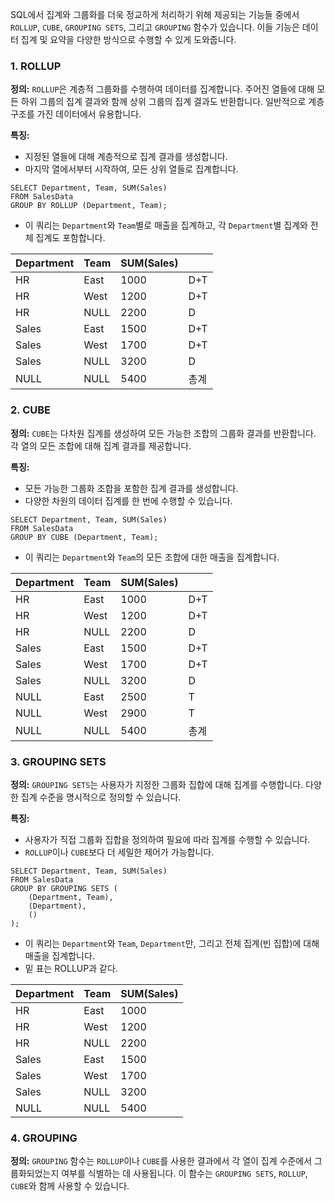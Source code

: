 SQL에서 집계와 그룹화를 더욱 정교하게 처리하기 위해 제공되는 기능들 중에서 `ROLLUP`, `CUBE`, `GROUPING SETS`, 그리고 `GROUPING` 함수가 있습니다. 이들 기능은 데이터 집계 및 요약을 다양한 방식으로 수행할 수 있게 도와줍니다.

### 1. ROLLUP

**정의:** `ROLLUP`은 계층적 그룹화를 수행하여 데이터를 집계합니다. 주어진 열들에 대해 모든 하위 그룹의 집계 결과와 함께 상위 그룹의 집계 결과도 반환합니다. 일반적으로 계층 구조를 가진 데이터에서 유용합니다.

**특징:**

- 지정된 열들에 대해 계층적으로 집계 결과를 생성합니다.
- 마지막 열에서부터 시작하여, 모든 상위 열들로 집계합니다.
```
SELECT Department, Team, SUM(Sales)
FROM SalesData
GROUP BY ROLLUP (Department, Team);
```
- 이 쿼리는 `Department`와 `Team`별로 매출을 집계하고, 각 `Department`별 집계와 전체 집계도 포함합니다.

| Department | Team | SUM(Sales) |     |
| ---------- | ---- | ---------- | --- |
| HR         | East | 1000       | D+T |
| HR         | West | 1200       | D+T |
| HR         | NULL | 2200       | D   |
| Sales      | East | 1500       | D+T |
| Sales      | West | 1700       | D+T |
| Sales      | NULL | 3200       | D   |
| NULL       | NULL | 5400       | 총계  |

### 2. CUBE

**정의:** `CUBE`는 다차원 집계를 생성하여 모든 가능한 조합의 그룹화 결과를 반환합니다. 각 열의 모든 조합에 대해 집계 결과를 제공합니다.

**특징:**

- 모든 가능한 그룹화 조합을 포함한 집계 결과를 생성합니다.
- 다양한 차원의 데이터 집계를 한 번에 수행할 수 있습니다.

```
SELECT Department, Team, SUM(Sales)
FROM SalesData
GROUP BY CUBE (Department, Team);
```
- 이 쿼리는 `Department`와 `Team`의 모든 조합에 대한 매출을 집계합니다.

| Department | Team | SUM(Sales) |     |
| ---------- | ---- | ---------- | --- |
| HR         | East | 1000       | D+T |
| HR         | West | 1200       | D+T |
| HR         | NULL | 2200       | D   |
| Sales      | East | 1500       | D+T |
| Sales      | West | 1700       | D+T |
| Sales      | NULL | 3200       | D   |
| NULL       | East | 2500       | T   |
| NULL       | West | 2900       | T   |
| NULL       | NULL | 5400       | 총계  |

### 3. GROUPING SETS

**정의:** `GROUPING SETS`는 사용자가 지정한 그룹화 집합에 대해 집계를 수행합니다. 다양한 집계 수준을 명시적으로 정의할 수 있습니다.

**특징:**

- 사용자가 직접 그룹화 집합을 정의하여 필요에 따라 집계를 수행할 수 있습니다.
- `ROLLUP`이나 `CUBE`보다 더 세밀한 제어가 가능합니다.
```
SELECT Department, Team, SUM(Sales)
FROM SalesData
GROUP BY GROUPING SETS (
    (Department, Team),
    (Department),
    ()
);
```
- 이 쿼리는 `Department`와 `Team`, `Department`만, 그리고 전체 집계(빈 집합)에 대해 매출을 집계합니다.
- 밑 표는  ROLLUP과 같다.

| Department | Team | SUM(Sales) |
| ---------- | ---- | ---------- |
| HR         | East | 1000       |
| HR         | West | 1200       |
| HR         | NULL | 2200       |
| Sales      | East | 1500       |
| Sales      | West | 1700       |
| Sales      | NULL | 3200       |
| NULL       | NULL | 5400       |

### 4. GROUPING

**정의:** `GROUPING` 함수는 `ROLLUP`이나 `CUBE`를 사용한 결과에서 각 열이 집계 수준에서 그룹화되었는지 여부를 식별하는 데 사용됩니다. 이 함수는 `GROUPING SETS`, `ROLLUP`, `CUBE`와 함께 사용할 수 있습니다.
